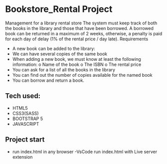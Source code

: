 # Bookstore_Rental Project
Management for a library rental store
The system must keep track of both the books in the library and those that have been borrowed.
A borrowed book can be returned in a maximum of 2 weeks, otherwise, a penalty is paid for each day of delay (1% of the rental price / day late).
Requirements
- A new book can be added to the library:
- We can have several copies of the same book
- When adding a new book, we must know at least the following information:
o Name of the book
o The ISBN
o The rental price
- You can ask for a list of all the books in the library
- You can find out the number of copies available for the named book
- You can borrow and return a book.
## Tech used:
- HTML5
- CSS3(SASS)
- BOOTSTRAP 5
- JAVASCRIPT

## Project start
- run index.html in any browser
-VsCode run index.html with Live server extension
